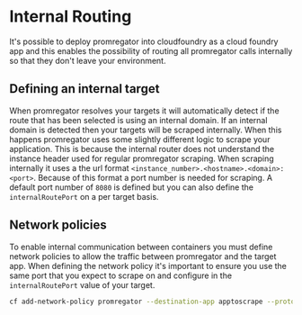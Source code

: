 # Internal Routing

It's possible to deploy promregator into cloudfoundry as a cloud foundry app and this enables the possibility of routing all promregator calls internally so that they don't leave your environment.

## Defining an internal target

When promregator resolves your targets it will automatically detect if the route that has been selected is using an internal domain. If an internal domain is detected then your targets will be scraped internally. When this happens promregator uses some slightly different logic to scrape your application. This is because the internal router does not understand the instance header used for regular promregator scraping. When scraping internally it uses a the url format `<instance_number>.<hostname>.<domain>:<port>`. Because of this format a port number is needed for scraping. A default port number of `8080` is defined but you can also define the `internalRoutePort` on a per target basis.

## Network policies

To enable internal communication between containers you must define network policies to allow the traffic between promregator and the target app. When defining the network policy it's important to ensure you use the same port that you expect to scrape on and configure in the `internalRoutePort` value of your target.

```sh
cf add-network-policy promregator --destination-app apptoscrape --protocol tcp --port 9090
```
